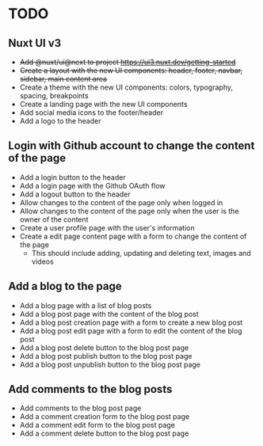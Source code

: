 # TODO

## Nuxt UI v3
- ~~Add @nuxt/ui@next to project https://ui3.nuxt.dev/getting-started~~
- ~~Create a layout with the new UI components: header, footer, navbar, sidebar, main content area~~
- Create a theme with the new UI components: colors, typography, spacing, breakpoints
- Create a landing page with the new UI components
- Add social media icons to the footer/header
- Add a logo to the header

## Login with Github account to change the content of the page
- Add a login button to the header
- Add a login page with the Github OAuth flow
- Add a logout button to the header
- Allow changes to the content of the page only when logged in
- Allow changes to the content of the page only when the user is the owner of the content
- Create a user profile page with the user's information
- Create a edit page content page with a form to change the content of the page
  - This should include adding, updating and deleting text, images and videos

## Add a blog to the page
- Add a blog page with a list of blog posts
- Add a blog post page with the content of the blog post
- Add a blog post creation page with a form to create a new blog post
- Add a blog post edit page with a form to edit the content of the blog post
- Add a blog post delete button to the blog post page
- Add a blog post publish button to the blog post page
- Add a blog post unpublish button to the blog post page

## Add comments to the blog posts
- Add comments to the blog post page
- Add a comment creation form to the blog post page
- Add a comment edit form to the blog post page
- Add a comment delete button to the blog post page

